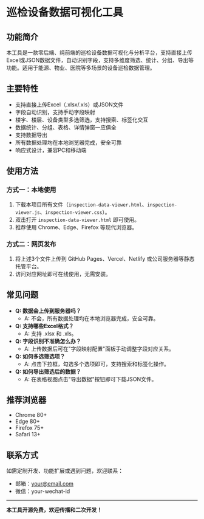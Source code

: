 # 巡检设备数据可视化工具

## 功能简介
本工具是一款零后端、纯前端的巡检设备数据可视化与分析平台，支持直接上传Excel或JSON数据文件，自动识别字段，支持多维度筛选、统计、分组、导出等功能。适用于能源、物业、医院等多场景的设备巡检数据管理。

## 主要特性
- 支持直接上传Excel（.xlsx/.xls）或JSON文件
- 字段自动识别，支持手动字段映射
- 楼宇、楼层、设备类型多选筛选，支持搜索、标签化交互
- 数据统计、分组、表格、详情弹窗一应俱全
- 支持数据导出
- 所有数据处理均在本地浏览器完成，安全可靠
- 响应式设计，兼容PC和移动端

## 使用方法

### 方式一：本地使用
1. 下载本项目所有文件（`inspection-data-viewer.html`、`inspection-viewer.js`、`inspection-viewer.css`）。
2. 双击打开 `inspection-data-viewer.html` 即可使用。
3. 推荐使用 Chrome、Edge、Firefox 等现代浏览器。

### 方式二：网页发布
1. 将上述3个文件上传到 GitHub Pages、Vercel、Netlify 或公司服务器等静态托管平台。
2. 访问对应网址即可在线使用，无需安装。

## 常见问题
- **Q: 数据会上传到服务器吗？**
  - A: 不会，所有数据处理均在本地浏览器完成，安全可靠。
- **Q: 支持哪些Excel格式？**
  - A: 支持 .xlsx 和 .xls。
- **Q: 字段识别不准确怎么办？**
  - A: 上传数据后可在"字段映射配置"面板手动调整字段对应关系。
- **Q: 如何多选筛选项？**
  - A: 点击下拉框，勾选多个选项即可，支持搜索和标签化操作。
- **Q: 如何导出筛选后的数据？**
  - A: 在表格视图点击"导出数据"按钮即可下载JSON文件。

## 推荐浏览器
- Chrome 80+
- Edge 80+
- Firefox 75+
- Safari 13+

## 联系方式
如需定制开发、功能扩展或遇到问题，欢迎联系：
- 邮箱：your@email.com
- 微信：your-wechat-id

---

**本工具开源免费，欢迎传播和二次开发！** 